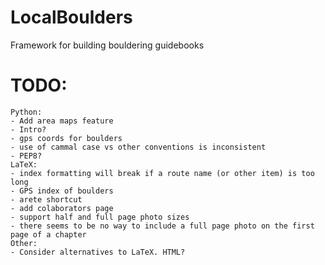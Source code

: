 # LocalBoulders
 Framework for building bouldering guidebooks

# TODO:
	Python:
	- Add area maps feature
	- Intro?
	- gps coords for boulders
	- use of cammal case vs other conventions is inconsistent
	- PEP8?
	LaTeX:
	- index formatting will break if a route name (or other item) is too long
    - GPS index of boulders
    - arete shortcut
	- add colaborators page
    - support half and full page photo sizes
    - there seems to be no way to include a full page photo on the first page of a chapter
	Other:
	- Consider alternatives to LaTeX. HTML?